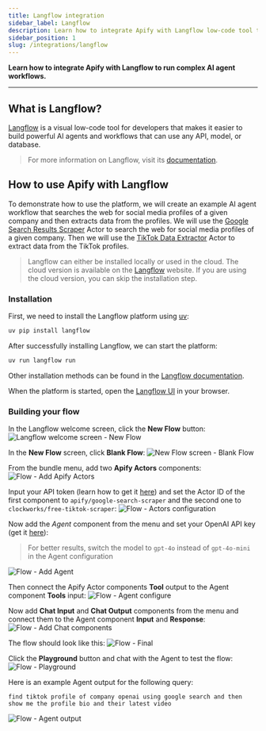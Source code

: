 ```yaml
---
title: Langflow integration
sidebar_label: Langflow
description: Learn how to integrate Apify with Langflow low-code tool to build powerful AI agents and workflows that can use any API, model, or database.
sidebar_position: 1
slug: /integrations/langflow
---
```


**Learn how to integrate Apify with Langflow to run complex AI agent workflows.**

---

## What is Langflow?

[Langflow](https://langflow.org/) is a visual low-code tool for developers that makes it easier to build powerful AI agents and workflows that can use any API, model, or database.

> For more information on Langflow, visit its [documentation](https://docs.langflow.org/).

## How to use Apify with Langflow

To demonstrate how to use the platform, we will create an example AI agent workflow that searches the web for social media profiles of a given company and then extracts data from the profiles. We will use the [Google Search Results Scraper](https://apify.com/apify/google-search-scraper) Actor to search the web for social media profiles of a given company. Then we will use the [TikTok Data Extractor](https://apify.com/clockworks/free-tiktok-scraper) Actor to extract data from the TikTok profiles.

> Langflow can either be installed locally or used in the cloud. The cloud version is available on the [Langflow](http://langflow.org/) website. If you are using the cloud version, you can skip the installation step.

### Installation

First, we need to install the Langflow platform using [uv](https://docs.astral.sh/uv/):

```bash
uv pip install langflow
```

After successfully installing Langflow, we can start the platform:

```bash
uv run langflow run
```

Other installation methods can be found in the [Langflow documentation](https://docs.langflow.org/get-started-installation).

When the platform is started, open the [Langflow UI](http://127.0.0.1:7860) in your browser.

### Building your flow

In the Langflow welcome screen, click the **New Flow** button:
![Langflow welcome screen - New Flow](../images/langflow/new_flow.png)

In the **New Flow** screen, click **Blank Flow**:
![New Flow screen - Blank Flow](../images/langflow/new_blank_flow.png)

From the bundle menu, add two **Apify Actors** components:
![Flow - Add Apify Actors](../images/langflow/bundles_apify.png)

Input your API token (learn how to get it [here](https://docs.apify.com/platform/integrations/api)) and set the Actor ID of the first component to `apify/google-search-scraper` and the second one to `clockworks/free-tiktok-scraper`:
![Flow - Actors configuration](../images/langflow/apify_actors_configuration.png)

Now add the *Agent* component from the menu and set your OpenAI API key (get it [here](https://platform.openai.com/account/api-keys)):
> For better results, switch the model to `gpt-4o` instead of `gpt-4o-mini` in the Agent configuration

![Flow - Add Agent](../images/langflow/add_agent.png)

Then connect the Apify Actor components **Tool** output to the Agent component **Tools** input:
![Flow - Agent configure](../images/langflow/agent_configure.png)

Now add **Chat Input** and **Chat Output** components from the menu and connect them to the Agent component **Input** and **Response**:
![Flow - Add Chat components](../images/langflow/add_chat.png)

The flow should look like this:
![Flow - Final](../images/langflow/flow.png)

Click the **Playground** button and chat with the Agent to test the flow:
![Flow - Playground](../images/langflow/playground.png)

Here is an example Agent output for the following query:

```text
find tiktok profile of company openai using google search and then show me the profile bio and their latest video
```

![Flow - Agent output](../images/langflow/agent_output.png)
